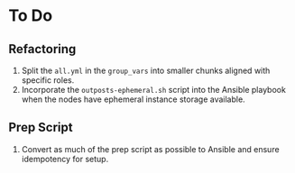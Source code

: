 # To Do

## Refactoring
1.  Split the `all.yml` in the `group_vars` into smaller chunks aligned with specific roles.
2. Incorporate the `outposts-ephemeral.sh` script into the Ansible playbook when the nodes have ephemeral instance storage available. 

## Prep Script
1.  Convert as much of the prep script as possible to Ansible and ensure idempotency for setup.
